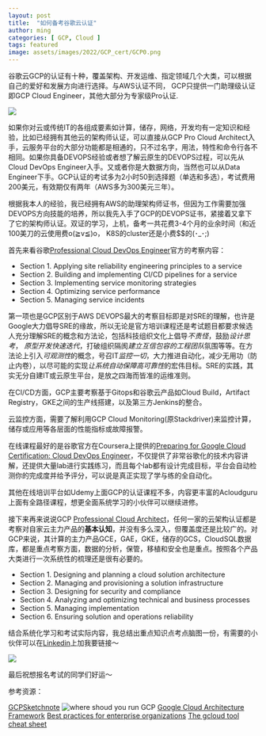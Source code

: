```yaml
---
layout: post
title:  "如何备考谷歌云认证"
author: ming
categories: [ GCP, Cloud ]
tags: featured
image: assets/images/2022/GCP_cert/GCP0.png
---
```

谷歌云GCP的认证有十种，覆盖架构、开发运维、指定领域几个大类，可以根据自己的爱好和发展方向进行选择。与AWS认证不同， GCP只提供一门助理级认证即GCP Cloud Engineer，其他大部分为专家级Pro认证.

![]({{site.baseurl}}/assets/images/2022/GCP_cert/GCP1.png)

如果你对云或传统IT的各组成要素如计算，储存，网络，开发均有一定知识和经验，比如已经拥有其他云的架构师认证，可以直接从GCP Pro Cloud Architect入手，云服务平台的大部分功能都是相通的，只不过名字，用法，特性和命令行各不相同。如果你具备DEVOPS经验或者想了解云原生的DEVOPS过程，可以先从Cloud DevOps Engineer入手。又或者你是大数据方向，当然也可以从Data Engineer下手。GCP认证的考试多为2小时50到选择题（单选和多选），考试费用200美元，有效期仅有两年（AWS多为300美元三年）。

根据我本人的经验，我已经拥有AWS的助理架构师证书，但因为工作需要加强DEVOPS方向技能的培养，所以我先入手了GCP的DEVOPS证书，紧接着又拿下了它的架构师认证。双证的学习，上机，备考一共花费3-4个月的业余时间（和近100美刀的云使用费o(≧v≦)o， K8S的cluster还是小费$$的(･_･;)

首先来看谷歌[Professional Cloud DevOps Engineer](https://cloud.google.com/certification/guides/cloud-devops-engineer)官方的考察内容：

* Section 1. Applying site reliability engineering principles to a service
* Section 2. Building and implementing CI/CD pipelines for a service
* Section 3. Implementing service monitoring strategies
* Section 4. Optimizing service performance
* Section 5. Managing service incidents

第一项也是GCP区别于AWS DEVOPS最大的考察目标即是对SRE的理解，也许是Google大力倡导SRE的缘故，所以无论是官方培训课程还是考试题目都要求候选人充分理解SRE的概念和方法论，包括科技组织文化上倡导*不责怪*，鼓励*设计思考*， *原型开发快速迭代*，打破组织隔阂*建立互信包容的工程团队*氛围等等。在方法论上引入*可观测性*的概念，号召IT*监控一切*，大力推进自动化，减少无用功（防止内卷），以尽可能的实现*让系统自动保障高可靠性*的宏伟目标。SRE的实践，其实无分自建IT或云原生平台，是放之四海而皆准的运维准则。

在CI/CD方面，GCP主要考察基于Gitops和谷歌云产品如Cloud Build，Artifact Registry，GKE之间的生产线搭建，以及第三方Jenkins的整合。

云监控方面，需要了解利用GCP Cloud Monitoring(原Stackdriver)来监控计算，储存或应用等各层面的性能指标或故障报警。

在线课程最好的是谷歌官方在Coursera上提供的[Preparing for Google Cloud Certification: Cloud DevOps Engineer](https://www.coursera.org/professional-certificates/sre-devops-engineer-google-cloud)，不仅提供了非常谷歌化的技术内容讲解，还提供大量lab进行实践练习，而且每个lab都有设计完成目标，平台会自动检测你的完成度并给予评分，可以说是真正实现了学与练的全自动化。

其他在线培训平台如Udemy上面GCP的认证课程不多，内容更丰富的Acloudguru上面有全路径课程，想更全面系统学习的小伙伴可以继续进修。

接下来再来说说GCP [Professional Cloud Architect](https://cloud.google.com/certification/guides/professional-cloud-architect)，任何一家的云架构认证都是考察对自家云主力产品的**基本认知**，并没有多么深入，但覆盖度还是比较广的。对GCP来说，其计算的主力产品GCE，GAE，GKE，储存的GCS，CloudSQL数据库，都是重点考察方面，数据的分析，保管，移植和安全也是重点。按照各个产品大类进行一次系统性的梳理还是很有必要的。

* Section 1. Designing and planning a cloud solution architecture
* Section 2. Managing and provisioning a solution infrastructure
* Section 3. Designing for security and compliance
* Section 4. Analyzing and optimizing technical and business processes
* Section 5. Managing implementation
* Section 6. Ensuring solution and operations reliability

结合系统化学习和考试实际内容，我总结出重点知识点考点脑图一份，有需要的小伙伴可以在[Linkedin](https://www.linkedin.com/in/billrain/)上加我要链接～

![]({{site.baseurl}}/assets/images/2022/GCP_cert/GCP3.png)

最后祝想报名考试的同学们好运～

参考资源：

[GCPSketchnote](https://github.com/priyankavergadia/GCPSketchnote)
![where shoud you run GCP](https://github.com/priyankavergadia/GCPSketchnote/raw/main/images/ComputeOptions.jpg)
[Google Cloud Architecture Framework](https://cloud.google.com/architecture/framework)
[Best practices for enterprise organizations](https://cloud.google.com/docs/enterprise/best-practices-for-enterprise-organizations)
[The gcloud tool cheat sheet](https://cloud.google.com/sdk/docs/cheatsheet)
